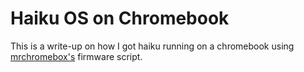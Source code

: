 # Haiku OS on Chromebook

This is a write-up on how I got haiku running on a chromebook using [mrchromebox's](mrchromebox.tech) firmware script.
